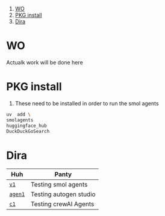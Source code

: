 
1. [WO](#wo)
2. [PKG install](#pkg-install)
3. [Dira](#dira)


# WO 

Actualk work will be done here 

# PKG install

1. These need to be installed in order to run the smol agents 

```sh 
uv  add \
smolagents 
huggingface_hub
DuckDuckGoSearch
```

# Dira 

Huh | Panty 
--- | --- 
[`v1`](./v1/) | Testing smol agents 
[`agen1`](./agen1/) | Testing autogen studio
[`c1`](./c1/) | Testing crewAI Agents